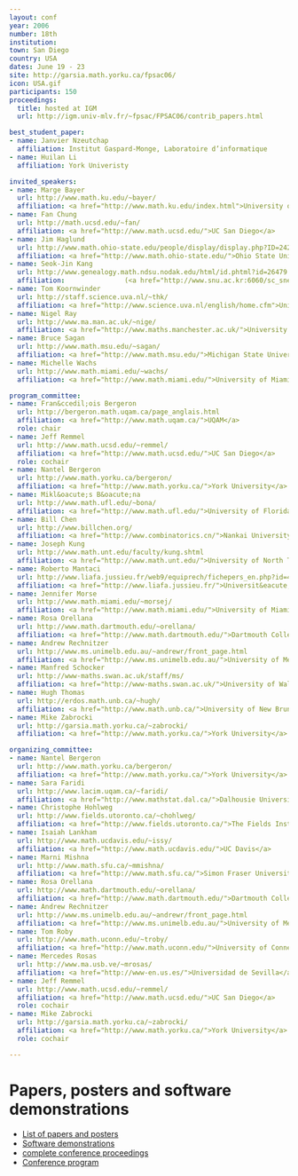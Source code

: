 ```yaml
---
layout: conf
year: 2006
number: 18th
institution: 
town: San Diego
country: USA
dates: June 19 - 23
site: http://garsia.math.yorku.ca/fpsac06/
icon: USA.gif
participants: 150
proceedings:
  title: hosted at IGM
  url: http://igm.univ-mlv.fr/~fpsac/FPSAC06/contrib_papers.html

best_student_paper:
- name: Janvier Nzeutchap
  affiliation: Institut Gaspard-Monge, Laboratoire d’informatique
- name: Huilan Li
  affiliation: York Univeristy

invited_speakers:
- name: Marge Bayer
  url: http://www.math.ku.edu/~bayer/
  affiliation: <a href="http://www.math.ku.edu/index.html">University of Kansas</a>
- name: Fan Chung
  url: http://math.ucsd.edu/~fan/
  affiliation: <a href="http://www.math.ucsd.edu/">UC San Diego</a>
- name: Jim Haglund
  url: http://www.math.ohio-state.edu/people/display/display.php?ID=2420
  affiliation: <a href="http://www.math.ohio-state.edu/">Ohio State University</a>
- name: Seok-Jin Kang
  url: http://www.genealogy.math.ndsu.nodak.edu/html/id.phtml?id=26479
  affiliation:               (<a href="http://www.snu.ac.kr:6060/sc_sne_c/sc_sne_c_c/sc_sne_c_cc/1173662_3677.jsp">Seoul National University</a>
- name: Tom Koornwinder
  url: http://staff.science.uva.nl/~thk/
  affiliation: <a href="http://www.science.uva.nl/english/home.cfm">Universiteit van Amsterdam</a>
- name: Nigel Ray
  url: http://www.ma.man.ac.uk/~nige/
  affiliation: <a href="http://www.maths.manchester.ac.uk/">University of Manchester</a>
- name: Bruce Sagan
  url: http://www.math.msu.edu/~sagan/
  affiliation: <a href="http://www.math.msu.edu/">Michigan State University</a>
- name: Michelle Wachs
  url: http://www.math.miami.edu/~wachs/
  affiliation: <a href="http://www.math.miami.edu/">University of Miami</a>

program_committee:
- name: Fran&ccedil;ois Bergeron
  url: http://bergeron.math.uqam.ca/page_anglais.html
  affiliation: <a href="http://www.math.uqam.ca/">UQAM</a>
  role: chair
- name: Jeff Remmel
  url: http://www.math.ucsd.edu/~remmel/
  affiliation: <a href="http://www.math.ucsd.edu/">UC San Diego</a>
  role: cochair
- name: Nantel Bergeron
  url: http://www.math.yorku.ca/bergeron/
  affiliation: <a href="http://www.math.yorku.ca/">York University</a>
- name: Mikl&oacute;s B&oacute;na
  url: http://www.math.ufl.edu/~bona/
  affiliation: <a href="http://www.math.ufl.edu/">University of Florida</a>
- name: Bill Chen
  url: http://www.billchen.org/
  affiliation: <a href="http://www.combinatorics.cn/">Nankai University</a>
- name: Joseph Kung
  url: http://www.math.unt.edu/faculty/kung.shtml
  affiliation: <a href="http://www.math.unt.edu/">University of North Texas</a>
- name: Roberto Mantaci
  url: http://www.liafa.jussieu.fr/web9/equiprech/fichepers_en.php?id=43
  affiliation: <a href="http://www.liafa.jussieu.fr/">Universit&eacute; Paris 7</a>
- name: Jennifer Morse
  url: http://www.math.miami.edu/~morsej/
  affiliation: <a href="http://www.math.miami.edu/">University of Miami</a>
- name: Rosa Orellana
  url: http://www.math.dartmouth.edu/~orellana/
  affiliation: <a href="http://www.math.dartmouth.edu/">Dartmouth College</a>
- name: Andrew Rechnitzer
  url: http://www.ms.unimelb.edu.au/~andrewr/front_page.html
  affiliation: <a href="http://www.ms.unimelb.edu.au/">University of Melbourne</a>
- name: Manfred Schocker
  url: http://www-maths.swan.ac.uk/staff/ms/
  affiliation: <a href="http://www-maths.swan.ac.uk/">University of Wales Swansea</a>
- name: Hugh Thomas
  url: http://erdos.math.unb.ca/~hugh/
  affiliation: <a href="http://www.math.unb.ca/">University of New Brunswick</a>
- name: Mike Zabrocki
  url: http://garsia.math.yorku.ca/~zabrocki/
  affiliation: <a href="http://www.math.yorku.ca/">York University</a>

organizing_committee:
- name: Nantel Bergeron
  url: http://www.math.yorku.ca/bergeron/
  affiliation: <a href="http://www.math.yorku.ca/">York University</a>
- name: Sara Faridi
  url: http://www.lacim.uqam.ca/~faridi/
  affiliation: <a href="http://www.mathstat.dal.ca/">Dalhousie University</a>
- name: Christophe Hohlweg
  url: http://www.fields.utoronto.ca/~chohlweg/
  affiliation: <a href="http://www.fields.utoronto.ca/">The Fields Institute</a>
- name: Isaiah Lankham
  url: http://www.math.ucdavis.edu/~issy/
  affiliation: <a href="http://www.math.ucdavis.edu/">UC Davis</a>
- name: Marni Mishna
  url: http://www.math.sfu.ca/~mmishna/
  affiliation: <a href="http://www.math.sfu.ca/">Simon Fraser University</a>
- name: Rosa Orellana
  url: http://www.math.dartmouth.edu/~orellana/
  affiliation: <a href="http://www.math.dartmouth.edu/">Dartmouth College</a>
- name: Andrew Rechnitzer
  url: http://www.ms.unimelb.edu.au/~andrewr/front_page.html
  affiliation: <a href="http://www.ms.unimelb.edu.au/">University of Melbourne</a>
- name: Tom Roby
  url: http://www.math.uconn.edu/~troby/
  affiliation: <a href="http://www.math.uconn.edu/">University of Connecticut</a>
- name: Mercedes Rosas
  url: http://www.ma.usb.ve/~mrosas/
  affiliation: <a href="http://www-en.us.es/">Universidad de Sevilla</a>
- name: Jeff Remmel
  url: http://www.math.ucsd.edu/~remmel/
  affiliation: <a href="http://www.math.ucsd.edu/">UC San Diego</a>
  role: cochair
- name: Mike Zabrocki
  url: http://garsia.math.yorku.ca/~zabrocki/
  affiliation: <a href="http://www.math.yorku.ca/">York University</a>
  role: cochair

---
```

# Papers, posters and software demonstrations

- [List of papers and posters](https://garsia.math.yorku.ca/fpsac06/en/contrib_papers.html)
- [Software demonstrations](https://garsia.math.yorku.ca/fpsac06/en/program.html)
- [complete conference proceedings](https://garsia.math.yorku.ca/fpsac06/papers/fpsac06_proceedings.pdf)
- [Conference program](https://garsia.math.yorku.ca/fpsac06/en/program.html)
